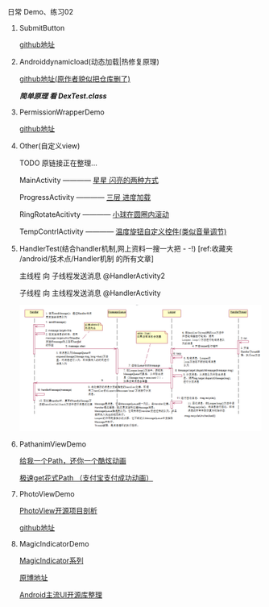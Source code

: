 日常 Demo、练习02

1. SubmitButton

    [github地址](https://github.com/Someonewow/SubmitButton)

2. Androiddynamicload(动态加载|热修复原理)

    [github地址(原作者貌似把仓库删了)](https://github.com/D-clock)
    
    ***简单原理 看 DexTest.class***
    
3. PermissionWrapperDemo

    [github地址](https://github.com/kayvannj/PermissionUtil)
    
4. Other(自定义view)

    TODO 原链接正在整理...

    MainActivity        ————  [星星 闪亮的两种方式](http://www.jianshu.com/p/0144ce8229b3)
    
    ProgressActivity    ————  [三层 进度加载](http://www.jianshu.com/p/3eee639d0efa)
    
    RingRotateAcitivty  ————  [小球在圆圈内滚动](http://www.jianshu.com/p/7c0a8ae737e5)
    
    TempContrlActivity  ————  [温度旋钮自定义控件(类似音量调节)](http://www.jianshu.com/p/2f7bfe1d7345)

5. HandlerTest(结合handler机制,网上资料一搜一大把  - -!)  [ref:收藏夹 /android/技术点/Handler机制 的所有文章]

    主线程 向 子线程发送消息  @HandlerActivity2
    
    子线程 向 主线程发送消息  @HandlerActivity

    ![Handle机制时序](https://github.com/zbiext/Practice02/blob/master//images/handler处理机制.png)
    
6. PathanimViewDemo

    [给我一个Path，还你一个酷炫动画](http://www.jianshu.com/p/2f181e703862)
    
    [极速get花式Path （支付宝支付成功动画）](http://www.jianshu.com/p/99f956ef0b9f)

7. PhotoViewDemo

    [PhotoView开源项目剖析](http://blog.csdn.net/wu928320442/article/details/43056731)
    
    [github地址](https://github.com/chrisbanes/PhotoView)

8. MagicIndicatorDemo

    [MagicIndicator系列](http://www.jianshu.com/u/f0a3fb1abaed)
    
    [原博地址](http://www.jianshu.com/p/2865812fed41)
    
    [Android主流UI开源库整理](http://www.jianshu.com/p/47a4a7b99364)
